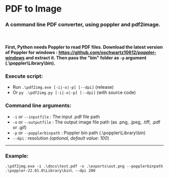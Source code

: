 # PDF to Image
### A command line PDF converter, using poppler and pdf2image.
<br>

#### First, Python needs Poppler to read PDF files. Download the latest version of Poppler for windows : https://github.com/oschwartz10612/poppler-windows and extract it. Then pass the "bin" folder as `-p` argument (.\poppler\Library\bin).
 
### Execute script:
* Run `.\pdf2img.exe [-i|-o|-p] [--dpi]` (release)
* Or `py .\pdf2img.py [-i|-o|-p] [--dpi]` (with source code)


### Command line arguments:
* `-i` or `--inputfile` : The input .pdf file path
* `-o` or `--outputfile` : The output image file path (as .png, .jpeg, .tiff, .pdf or .gif)  
* `-p` or `--popplerbinpath` : Poppler bin path (.\poppler\Library\bin)  
* `--dpi` : resolution *(optional, default value: 100*)

---

### Example:
`.\pdf2img.exe -i .\docs\test.pdf -o .\exports\out.png --popplerbinpath .\poppler-22.01.0\Library\bin\ --dpi 200`
